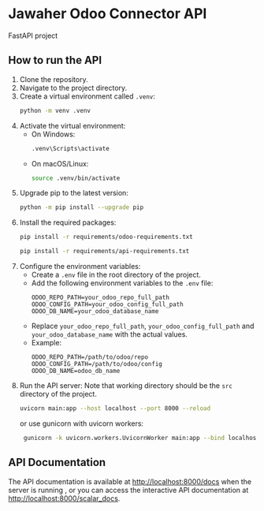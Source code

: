 # Jawaher Odoo Connector API
FastAPI project
## How to run the API
1. Clone the repository.
2. Navigate to the project directory.
3. Create a virtual environment called `.venv`:
   ```bash
   python -m venv .venv
   ```
4. Activate the virtual environment:
    - On Windows:
      ```bash
      .venv\Scripts\activate
      ```
    - On macOS/Linux:
      ```bash
      source .venv/bin/activate
      ```
5. Upgrade pip to the latest version:
   ```bash
   python -m pip install --upgrade pip
   ```
6. Install the required packages:
   ```bash
   pip install -r requirements/odoo-requirements.txt
   ```
   ```bash
   pip install -r requirements/api-requirements.txt
   ```
7. Configure the environment variables:
   - Create a `.env` file in the root directory of the project.
   - Add the following environment variables to the `.env` file:
     ```
     ODOO_REPO_PATH=your_odoo_repo_full_path
     ODOO_CONFIG_PATH=your_odoo_config_full_path
     ODOO_DB_NAME=your_odoo_database_name
     ```
   - Replace `your_odoo_repo_full_path`, `your_odoo_config_full_path` and `your_odoo_database_name` with the actual values.
   - Example:
     ```
     ODOO_REPO_PATH=/path/to/odoo/repo
     ODOO_CONFIG_PATH=/path/to/odoo/config
     ODOO_DB_NAME=odoo_db_name
     ```
8. Run the API server:
Note that working directory should be the `src` directory of the project.
   ```bash
   uvicorn main:app --host localhost --port 8000 --reload
   ```
   or use gunicorn with uvicorn workers:
   ```bash
    gunicorn -k uvicorn.workers.UvicornWorker main:app --bind localhost:8000 --reload
    ```

## API Documentation
The API documentation is available at [http://localhost:8000/docs](http://localhost:8000/docs) when the server is running , or you can access the interactive API documentation at [http://localhost:8000/scalar_docs](http://localhost:8000/scalar_docs).